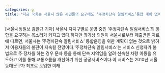 ```yaml
---
categories: g
title: "지금 국회는 서울시 많은 시민들의 요구에도 ‘주정차단속 알림서비스’통합 계획 없어"
---
```

[서울시정일보 김한규 기자] 서울시 자치구별로 운영 중인 ‘주정차단속 알림서비스’의 통합을 요구하는 목소리가 커지고 있다.하지만 최기상 의원이 서울시로부터 제출받은 자료에 따르면, 서울시는 ‘주정차단속 알림서비스’ 통합운영을 위한 계획이 없는 것으로 밝혀져 이용자들의 불편이 지속될 전망이다.‘주정차단속 알림서비스’는 서비스 신청자가 불법으로 주·정차를 하는 경우 문자 등을 통해 단속 지역임을 알려 신속한 차량 이동을 유도하고 이를 통해 교통흐름을 개선하기 위한 공공서비스이다.이 서비스는 2010년 서울 동대문구가 최초로 도입한 이래
